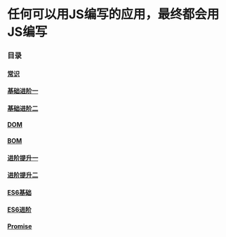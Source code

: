 # 任何可以用JS编写的应用，最终都会用JS编写

### 目录

#### [常识](常识.md)

#### [基础进阶一](基础进阶一.md)

#### [基础进阶二](基础进阶二.md)

#### [DOM](DOM.md)

#### [BOM](BOM.md)

#### [进阶提升一](进阶提升一.md)

#### [进阶提升二](进阶提升二.md)

#### [ES6基础](ES6基础.md)

#### [ES6进阶](ES6进阶.md)

#### [Promise](Promise.md)
